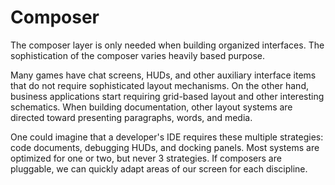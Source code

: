 # Composer

The composer layer is only needed when building organized interfaces.
The sophistication of the composer varies heavily based purpose.

Many games have chat screens, HUDs, and other auxiliary interface items that do not require sophisticated layout mechanisms.
On the other hand, business applications start requiring grid-based layout and other interesting schematics.
When building documentation, other layout systems are directed toward presenting paragraphs, words, and media.

One could imagine that a developer's IDE requires these multiple strategies: code documents, debugging HUDs, and docking panels.
Most systems are optimized for one or two, but never 3 strategies. 
If composers are pluggable, we can quickly adapt areas of our screen for each discipline.
